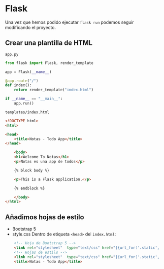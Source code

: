 # Flask

Una vez que hemos podido ejecutar `flask run` podemos seguir modificando el proyecto.

## Crear una plantilla de HTML

`app.py`
```python
from flask import Flask, render_template

app = Flask(__name__)

@app.route("/")
def index():
    return render_template("index.html")

if __name__ == "__main__":
    app.run()
```

`templates/index.html`
```html
<!DOCTYPE html>
<html>

<head>
	<title>Notas - Todo App</title>
</head>

    <body>
	<h1>Welcome To Notas</h1>
	<p>Notas es una app de todos</p>

    {% block body %}

    <p>This is a Flask application.</p>

    {% endblock %}

    </body>
</html>

```
## Añadimos hojas de estilo
- Bootstrap 5
- style.css
Dentro de etiqueta `<head>` del `index.html`:
```html
    <!-- Hoja de Bootstrap 5 -->
    <link rel="stylesheet"  type="text/css" href="{{url_for('.static', filename='bootstrap.min.css')}}">
    <!-- Hojas de estilo -->
    <link rel="stylesheet"  type="text/css" href="{{url_for('.static', filename='style.css')}}">
	<title>Notas - Todo App</title>
```
